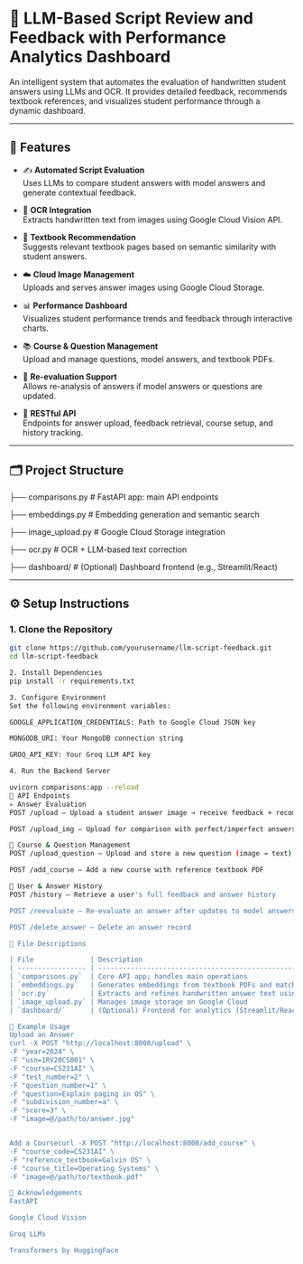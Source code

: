 # 🤖 LLM-Based Script Review and Feedback with Performance Analytics Dashboard

An intelligent system that automates the evaluation of handwritten student answers using LLMs and OCR. It provides detailed feedback, recommends textbook references, and visualizes student performance through a dynamic dashboard.

---

## 🚀 Features

- ✍️ **Automated Script Evaluation**  
  Uses LLMs to compare student answers with model answers and generate contextual feedback.

- 📸 **OCR Integration**  
  Extracts handwritten text from images using Google Cloud Vision API.

- 📘 **Textbook Recommendation**  
  Suggests relevant textbook pages based on semantic similarity with student answers.

- ☁️ **Cloud Image Management**  
  Uploads and serves answer images using Google Cloud Storage.

- 📊 **Performance Dashboard**  
  Visualizes student performance trends and feedback through interactive charts.

- 📚 **Course & Question Management**  
  Upload and manage questions, model answers, and textbook PDFs.

- 🔁 **Re-evaluation Support**  
  Allows re-analysis of answers if model answers or questions are updated.

- 🧩 **RESTful API**  
  Endpoints for answer upload, feedback retrieval, course setup, and history tracking.

---

## 🗂️ Project Structure

├── comparisons.py # FastAPI app: main API endpoints

├── embeddings.py # Embedding generation and semantic search

├── image_upload.py # Google Cloud Storage integration

├── ocr.py # OCR + LLM-based text correction

├── dashboard/ # (Optional) Dashboard frontend (e.g., Streamlit/React)


---

## ⚙️ Setup Instructions

### 1. Clone the Repository
```bash
git clone https://github.com/yourusername/llm-script-feedback.git
cd llm-script-feedback

2. Install Dependencies
pip install -r requirements.txt

3. Configure Environment
Set the following environment variables:

GOOGLE_APPLICATION_CREDENTIALS: Path to Google Cloud JSON key

MONGODB_URI: Your MongoDB connection string

GROQ_API_KEY: Your Groq LLM API key

4. Run the Backend Server

uvicorn comparisons:app --reload
🔗 API Endpoints
✍️ Answer Evaluation
POST /upload – Upload a student answer image → receive feedback + recommended textbook pages

POST /upload_img – Upload for comparison with perfect/imperfect answers → get improvement suggestions

📘 Course & Question Management
POST /upload_question – Upload and store a new question (image → text)

POST /add_course – Add a new course with reference textbook PDF

👥 User & Answer History
POST /history – Retrieve a user's full feedback and answer history

POST /reevaluate – Re-evaluate an answer after updates to model answers or question

POST /delete_answer – Delete an answer record

📄 File Descriptions

| File              | Description                                                          |
| ----------------- | -------------------------------------------------------------------- |
| `comparisons.py`  | Core API app; handles main operations                                |
| `embeddings.py`   | Generates embeddings from textbook PDFs and matches answers to pages |
| `ocr.py`          | Extracts and refines handwritten answer text using OCR and LLM       |
| `image_upload.py` | Manages image storage on Google Cloud                                |
| `dashboard/`      | (Optional) Frontend for analytics (Streamlit/React, etc.)            |

🧪 Example Usage
Upload an Answer
curl -X POST "http://localhost:8000/upload" \
-F "year=2024" \
-F "usn=1RV20CS001" \
-F "course=CS231AI" \
-F "test_number=2" \
-F "question_number=1" \
-F "question=Explain paging in OS" \
-F "subdivision_number=a" \
-F "score=3" \
-F "image=@/path/to/answer.jpg"


Add a Coursecurl -X POST "http://localhost:8000/add_course" \
-F "course_code=CS231AI" \
-F "reference_textbook=Galvin OS" \
-F "course_title=Operating Systems" \
-F "image=@/path/to/textbook.pdf"

🙌 Acknowledgements
FastAPI

Google Cloud Vision

Groq LLMs

Transformers by HuggingFace

